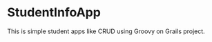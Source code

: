 StudentInfoApp
==============

This is simple student apps like CRUD using Groovy on Grails project.
